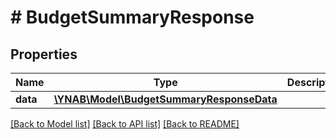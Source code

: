 # # BudgetSummaryResponse

## Properties

Name | Type | Description | Notes
------------ | ------------- | ------------- | -------------
**data** | [**\YNAB\Model\BudgetSummaryResponseData**](BudgetSummaryResponseData.md) |  | 

[[Back to Model list]](../../README.md#documentation-for-models) [[Back to API list]](../../README.md#documentation-for-api-endpoints) [[Back to README]](../../README.md)


